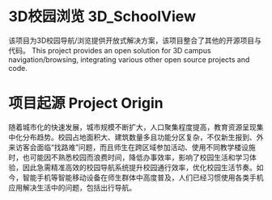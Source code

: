 # 3D校园浏览 3D_SchoolView
该项目为3D校园导航/浏览提供开放式解决方案，该项目整合了其他的开源项目与代码。
This project provides an open solution for 3D campus navigation/browsing, integrating various other open source projects and code.

# 项目起源 Project Origin
随着城市化的快速发展，城市规模不断扩大，人口聚集程度提高，教育资源呈现集中化分布趋势。校园占地面积大、建筑数量多且功能分区复杂，不仅新生报到、外来访客会面临“找路难”问题，而且师生在跨区域参加活动、使用不同教学楼设施时，也可能因不熟悉校园而浪费时间，降低办事效率，影响了校园生活和学习体验，因此急需精准高效的校园导航系统提升校园通行效率，优化校园生活节奏。如今，智能手机等智能移动设备在师生群体中高度普及，人们已经习惯使用各类手机应用解决生活中的问题，包括出行导航。
